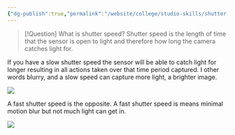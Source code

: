 ```yaml
---
{"dg-publish":true,"permalink":"/website/college/studio-skills/shutter-speed/"}
---
```


> [!Question] What is shutter speed?
Shutter speed is the length of time that the sensor is open to light and therefore how long the camera catches light for.

If you have a slow shutter speed the sensor will be able to catch light for longer resulting in all actions taken over that time period captured. I other words blurry, and a slow speed can capture more light, a brighter image.

![](https://lh5.googleusercontent.com/aqxG1F_gUfTpdcOFW1P_x_8AT2Sa1yfh19Uq2NKtX4TFQf7w_3y2oBXTUw5zFUg4rnzBsrSsfoLGnRnE9b5QytQ)

A fast shutter speed is the opposite. A fast shutter speed is means minimal motion blur but not much light can get in.

![](https://lh6.googleusercontent.com/2EbwianflBh405hYGvSxn5HbnA931UOyf_rCv2Jd41GQAHRrKsY6zfp939bBlCuEbC9cyuEjKcVBZEvZ6f6GOtM)